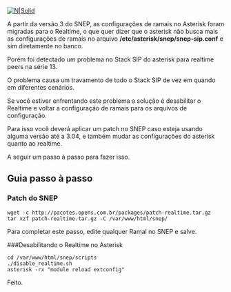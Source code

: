 [![N|Solid](https://opens-images.s3.amazonaws.com/opens/docs/img-snep-off.png)](https://snep.com.br)


A partir da versão 3 do SNEP, as configurações de ramais no Asterisk foram migradas para o Realtime, o que quer dizer que o asterisk não busca mais as configurações de ramais no arquivo **/etc/asterisk/snep/snep-sip.conf** e sim diretamente no banco.

Porém foi detectado um problema no Stack SIP do asterisk para realtime peers na série 13.

O problema causa um travamento de todo o Stack SIP de vez em quando em diferentes cenários.

Se você estiver enfrentando este problema a solução é desabilitar o Realtime e voltar a configuração de ramais para os arquivos de configuração.

Para isso você deverá aplicar um patch no SNEP caso esteja usando alguma versão até a 3.04, e também mudar as configurações do asterisk quanto ao realtime.

A seguir um passo à passo para fazer isso.

## Guia passo à passo

### Patch do SNEP
```
wget -c http://pacotes.opens.com.br/packages/patch-realtime.tar.gz
tar xzf patch-realtime.tar.gz -C /var/www/html/snep/
```

Para completar este passo, edite qualquer Ramal no SNEP e salve.

###Desabilitando o Realtime no Asterisk
```
cd /var/www/html/snep/scripts
./disable_realtime.sh
asterisk -rx "module reload extconfig"
```

Feito.